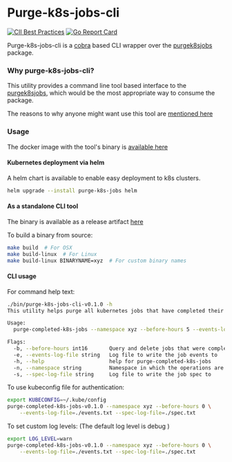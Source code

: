 # Purge-k8s-jobs-cli

[![CII Best Practices](https://bestpractices.coreinfrastructure.org/projects/3813/badge)](https://bestpractices.coreinfrastructure.org/projects/3813)
[![Go Report Card](https://goreportcard.com/badge/github.com/azharullah/purge-k8s-jobs-cli)](https://goreportcard.com/report/github.com/azharullah/purge-k8s-jobs-cli)

Purge-k8s-jobs-cli is a [cobra](https://github.com/spf13/cobra) based CLI 
wrapper over the [purgek8sjobs](https://raw.githubusercontent.com/azharullah/purgek8sjobs) 
package.

### Why purge-k8s-jobs-cli?

This utility provides a command line tool based interface to the 
[purgek8sjobs](https://raw.githubusercontent.com/azharullah/purgek8sjobs), which 
would be the most appropriate way to consume the package.

The reasons to why anyone might want use this tool are 
[mentioned here](https://github.com/azharullah/purgek8sjobs/blob/master/README.md#why-purgek8sjobs) 

### Usage

The docker image with the tool's binary is 
[available here](https://hub.docker.com/r/azharullah/purge-k8s-jobs)

#### Kubernetes deployment via helm
A helm chart is available to enable easy deployment to k8s clusters.
```bash
helm upgrade --install purge-k8s-jobs helm
```

#### As a standalone CLI tool

The binary is available as a release artifact 
[here](https://github.com/azharullah/purge-k8s-jobs-cli/releases/download/v0.1.0/purge-completed-k8s-jobs-v0.1.0)

To build a binary from source:
```bash
make build  # For OSX
make build-linux  # For Linux
make build-linux BINARYNAME=xyz  # For custom binary names
```

#### CLI usage
For command help text:
```bash
./bin/purge-k8s-jobs-cli-v0.1.0 -h
This utility helps purge all kubernetes jobs that have completed their execution more than `b` hours ago in the namespace `n`. Optionally, this also write the job spec and events to a provided log file path

Usage:
  purge-completed-k8s-jobs --namespace xyz --before-hours 5 --events-log-file=./events.txt --spec-log-file=./spec.txt

Flags:
  -b, --before-hours int16       Query and delete jobs that were complete before x hours (default 1)
  -e, --events-log-file string   Log file to write the job events to
  -h, --help                     help for purge-completed-k8s-jobs
  -n, --namespace string         Namespace in which the operations are to be performed (default "default")
  -s, --spec-log-file string     Log file to write the job spec to
```

To use kubeconfig file for authentication:
```bash
export KUBECONFIG=~/.kube/config
purge-completed-k8s-jobs-v0.1.0 --namespace xyz --before-hours 0 \
    --events-log-file=./events.txt --spec-log-file=./spec.txt
```

To set custom log levels: (The default log level is debug )
```bash
export LOG_LEVEL=warn
purge-completed-k8s-jobs-v0.1.0 --namespace xyz --before-hours 0 \
    --events-log-file=./events.txt --spec-log-file=./spec.txt
```